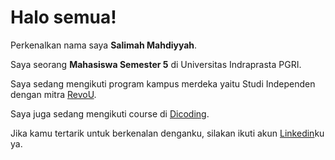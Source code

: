 # Halo semua! 

Perkenalkan nama saya **Salimah Mahdiyyah**.<br>

Saya seorang **Mahasiswa Semester 5** di Universitas Indraprasta PGRI.<br>

Saya sedang mengikuti program kampus merdeka yaitu Studi Independen dengan mitra [RevoU](https://revou.co/).<br>

Saya juga sedang mengikuti course di [Dicoding](https://www.dicoding.com/).<br>

Jika kamu tertarik untuk berkenalan denganku, silakan ikuti akun [Linkedin](https://www.linkedin.com/in/salimah-mahdiyyah-93aab721a/)ku ya.
